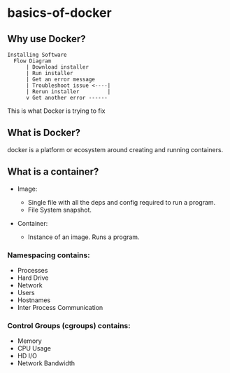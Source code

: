 # basics-of-docker

## Why use Docker?

    Installing Software
      Flow Diagram
          | Download installer
          | Run installer
          | Get an error message
          | Troubleshoot issue <----|
          | Rerun installer         |
          v Get another error ------

This is what Docker is trying to fix

## What is Docker?

docker is a platform or ecosystem around creating and running containers.

## What is a container?

- Image:

  - Single file with all the deps and config required to run a program.
  - File System snapshot.

- Container:

  - Instance of an image. Runs a program.

### Namespacing contains:

- Processes
- Hard Drive
- Network
- Users
- Hostnames
- Inter Process Communication

### Control Groups (cgroups) contains:

- Memory
- CPU Usage
- HD I/O
- Network Bandwidth
